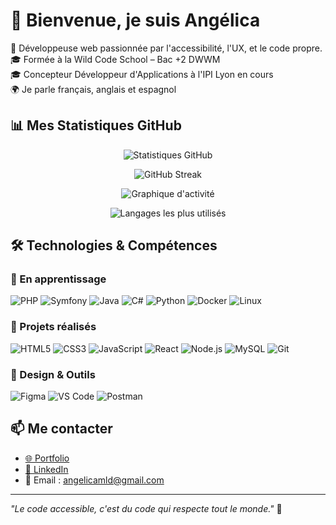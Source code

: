 # 👋 Bienvenue, je suis Angélica
🌱 Développeuse web passionnée par l'accessibilité, l'UX, et le code propre.  
🎓 Formée à la Wild Code School – Bac +2 DWWM  
🎓 Concepteur Développeur d'Applications à l'IPI Lyon en cours  
🌍 Je parle français, anglais et espagnol  

## 📊 Mes Statistiques GitHub

<div align="center">

![Statistiques GitHub](https://github-readme-stats.vercel.app/api?username=angelicalazaro&show_icons=true&theme=tokyonight&include_all_commits=true&count_private=true)

![GitHub Streak](https://github-readme-streak-stats.vercel.app/?user=angelicalazaro&theme=tokyonight)

![Graphique d'activité](https://github-readme-activity-graph.vercel.app/graph?username=angelicalazaro&theme=tokyo-night)

![Langages les plus utilisés](https://github-readme-stats.vercel.app/api/top-langs/?username=angelicalazaro&layout=compact&theme=tokyonight)

</div>

## 🛠️ Technologies & Compétences

### 🌱 En apprentissage
![PHP](https://img.shields.io/badge/PHP-777BB4?style=for-the-badge&logo=php&logoColor=white)
![Symfony](https://img.shields.io/badge/Symfony-000000?style=for-the-badge&logo=symfony&logoColor=white)
![Java](https://img.shields.io/badge/Java-ED8B00?style=for-the-badge&logo=openjdk&logoColor=white)
![C#](https://img.shields.io/badge/C%23-239120?style=for-the-badge&logo=c-sharp&logoColor=white)
![Python](https://img.shields.io/badge/Python-3776AB?style=for-the-badge&logo=python&logoColor=white)
![Docker](https://img.shields.io/badge/Docker-2496ED?style=for-the-badge&logo=docker&logoColor=white)
![Linux](https://img.shields.io/badge/Linux-FCC624?style=for-the-badge&logo=linux&logoColor=black)

### 💼 Projets réalisés
![HTML5](https://img.shields.io/badge/HTML5-E34F26?style=for-the-badge&logo=html5&logoColor=white)
![CSS3](https://img.shields.io/badge/CSS3-1572B6?style=for-the-badge&logo=css3&logoColor=white)
![JavaScript](https://img.shields.io/badge/JavaScript-F7DF1E?style=for-the-badge&logo=javascript&logoColor=black)
![React](https://img.shields.io/badge/React-20232A?style=for-the-badge&logo=react&logoColor=61DAFB)
![Node.js](https://img.shields.io/badge/Node.js-339933?style=for-the-badge&logo=node.js&logoColor=white)
![MySQL](https://img.shields.io/badge/MySQL-4479A1?style=for-the-badge&logo=mysql&logoColor=white)
![Git](https://img.shields.io/badge/Git-F05032?style=for-the-badge&logo=git&logoColor=white)

### 🎨 Design & Outils
![Figma](https://img.shields.io/badge/Figma-F24E1E?style=for-the-badge&logo=figma&logoColor=white)
![VS Code](https://img.shields.io/badge/VS_Code-007ACC?style=for-the-badge&logo=visual-studio-code&logoColor=white)
![Postman](https://img.shields.io/badge/Postman-FF6C37?style=for-the-badge&logo=postman&logoColor=white)

## 📫 Me contacter
- [🌐 Portfolio](https://angelica-lazaro-dev.vercel.app)
- [💼 LinkedIn](https://www.linkedin.com/in/angelicamlazarod)
- 📧 Email : angelicamld@gmail.com

---

*"Le code accessible, c'est du code qui respecte tout le monde."* 💙
